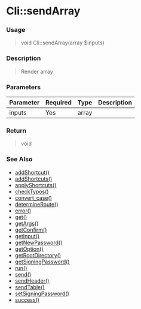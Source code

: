 
# Cli::sendArray 

### Usage

> void Cli::sendArray(array $inputs)

### Description

> Render array

### Parameters

Parameter | Required | Type | Description
------------- |------------- |------------- |------------- 
inputs | Yes | array |

### Return
> void 
### See Also

* [addShortcut()](addshortcut.md)
* [addShortcuts()](addshortcuts.md)
* [applyShortcuts()](applyshortcuts.md)
* [checkTypos()](checktypos.md)
* [convert_case()](convert_case.md)
* [determineRoute()](determineroute.md)
* [error()](error.md)
* [get()](get.md)
* [getArgs()](getargs.md)
* [getConfirm()](getconfirm.md)
* [getInput()](getinput.md)
* [getNewPassword()](getnewpassword.md)
* [getOption()](getoption.md)
* [getRootDirectory()](getrootdirectory.md)
* [getSigningPassword()](getsigningpassword.md)
* [run()](run.md)
* [send()](send.md)
* [sendHeader()](sendheader.md)
* [sendTable()](sendtable.md)
* [setSigningPassword()](setsigningpassword.md)
* [success()](success.md)


